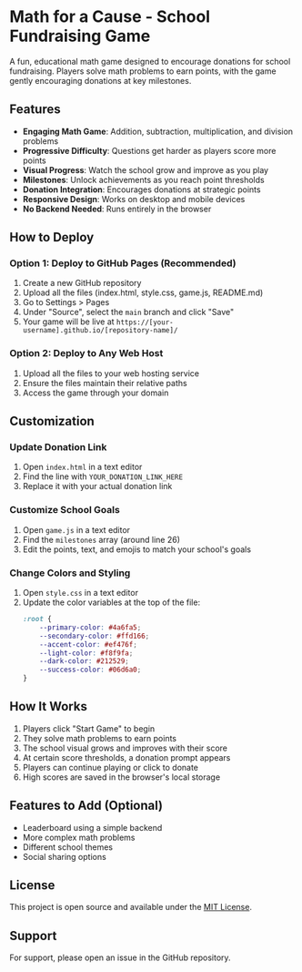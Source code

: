 # Math for a Cause - School Fundraising Game

A fun, educational math game designed to encourage donations for school fundraising. Players solve math problems to earn points, with the game gently encouraging donations at key milestones.

## Features

- **Engaging Math Game**: Addition, subtraction, multiplication, and division problems
- **Progressive Difficulty**: Questions get harder as players score more points
- **Visual Progress**: Watch the school grow and improve as you play
- **Milestones**: Unlock achievements as you reach point thresholds
- **Donation Integration**: Encourages donations at strategic points
- **Responsive Design**: Works on desktop and mobile devices
- **No Backend Needed**: Runs entirely in the browser

## How to Deploy

### Option 1: Deploy to GitHub Pages (Recommended)

1. Create a new GitHub repository
2. Upload all the files (index.html, style.css, game.js, README.md)
3. Go to Settings > Pages
4. Under "Source", select the `main` branch and click "Save"
5. Your game will be live at `https://[your-username].github.io/[repository-name]/`

### Option 2: Deploy to Any Web Host

1. Upload all the files to your web hosting service
2. Ensure the files maintain their relative paths
3. Access the game through your domain

## Customization

### Update Donation Link

1. Open `index.html` in a text editor
2. Find the line with `YOUR_DONATION_LINK_HERE`
3. Replace it with your actual donation link

### Customize School Goals

1. Open `game.js` in a text editor
2. Find the `milestones` array (around line 26)
3. Edit the points, text, and emojis to match your school's goals

### Change Colors and Styling

1. Open `style.css` in a text editor
2. Update the color variables at the top of the file:
   ```css
   :root {
       --primary-color: #4a6fa5;
       --secondary-color: #ffd166;
       --accent-color: #ef476f;
       --light-color: #f8f9fa;
       --dark-color: #212529;
       --success-color: #06d6a0;
   }
   ```

## How It Works

1. Players click "Start Game" to begin
2. They solve math problems to earn points
3. The school visual grows and improves with their score
4. At certain score thresholds, a donation prompt appears
5. Players can continue playing or click to donate
6. High scores are saved in the browser's local storage

## Features to Add (Optional)

- Leaderboard using a simple backend
- More complex math problems
- Different school themes
- Social sharing options

## License

This project is open source and available under the [MIT License](LICENSE).

## Support

For support, please open an issue in the GitHub repository.
